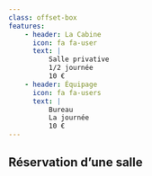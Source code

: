 ```yaml
---
class: offset-box
features:
    - header: La Cabine
      icon: fa fa-user
      text: |
          Salle privative
          1/2 journée
          10 €
    - header: Équipage
      icon: fa fa-users
      text: |
          Bureau
          La journée
          10 €
---
```



## Réservation d’une salle 